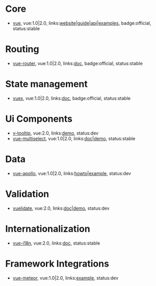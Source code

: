 # Core

- [vue](https://github.com/vuejs/vue), vue:1.0|2.0, links:[website](https://vuejs.org/)|[guide](https://vuejs.org/v2/guide/)|[api](https://vuejs.org/v2/api/)|[examples](https://vuejs.org/v2/examples/), badge:official, status:stable

# Routing

- [vue-router](https://github.com/vuejs/vue-router), vue:1.0|2.0, links:[doc](https://github.com/vuejs/vue-router), badge:official, status:stable

# State management

- [vuex](https://github.com/vuejs/vuex/), vue:1.0|2.0, links:[doc](http://vuex.vuejs.org/), badge:official, status:stable

# Ui Components

- [v-tooltip](https://github.com/Akryum/vue-tooltip), vue:2.0, links:[demo](https://akryum.github.io/vue-tooltip/), status:dev
- [vue-multiselect](https://github.com/monterail/vue-multiselect), vue:1.0|2.0, links:[doc](http://monterail.github.io/vue-multiselect/#sub-getting-started)|[demo](http://monterail.github.io/vue-multiselect/), status:stable

# Data

- [vue-apollo](https://github.com/Akryum/vue-apollo/), vue:1.0|2.0, links:[howto](https://dev-blog.apollodata.com/use-apollo-in-your-vuejs-app-89812429d8b2#.jg2dyy30l)|[example](https://github.com/Akryum/frontpage-vue-app), status:dev

# Validation

- [vuelidate](https://github.com/monterail/vuelidate), vue:2.0, links:[doc](https://monterail.github.io/vuelidate/#getting-started)|[demo](https://monterail.github.io/vuelidate/?ref=multiselect), status:dev

# Internationalization

- [vue-i18n](https://github.com/kazupon/vue-i18n), vue:2.0, links:[doc](https://kazupon.github.io/vue-i18n/), status:stable

# Framework Integrations

- [vue-meteor](https://github.com/Akryum/vue-meteor), vue:1.0|2.0, links:[example](https://github.com/Akryum/vue-meteor-demo), status:dev
